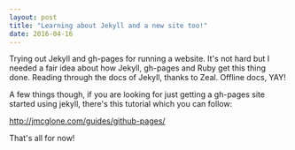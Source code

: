 ```yaml
---
layout: post
title: "Learning about Jekyll and a new site too!"
date: 2016-04-16
---
```



Trying out Jekyll and gh-pages for running a website. It's not hard but I needed a fair idea about how Jekyll, gh-pages and Ruby get this thing done. Reading through the docs of Jekyll, thanks to Zeal. Offline docs, YAY!


A few things though, if you are looking for just getting a gh-pages site started using jekyll, there's this tutorial which you can follow:

http://jmcglone.com/guides/github-pages/

That's all for now!
